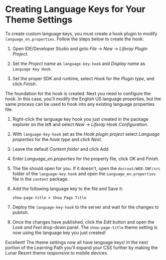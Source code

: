 # Creating Language Keys for Your Theme Settings

To create custom language keys, you must create a hook plugin to modify
`language_en.properties`. Follow the steps below to create the hook:

1.  Open IDE/Developer Studio and goto *File* &rarr; *New* &rarr; *Liferay
    Plugin Project*.

2.  Set the *Project name* as `language-key-hook` and *Display name* as 
    `Language Key Hook`.

3.  Set the proper SDK and runtime, select *Hook* for the *Plugin type*, and
    click *Finish*.

The foundation for the hook is created. Next you need to configure the hook. In
this case, you'll modify the English US language properties, but the same
process can be used to hook into any existing language properties file.

1.  Right-click the language key hook you just created in the package explorer
    on the left and select *New* &rarr; *Liferay Hook Configuration*.

2.  With `language-key-hook` set as the *Hook plugin project* select
    *Language properties* for the *hook type* and *click* *Next*.

3.  Leave the default *Content folder* and click *Add*.

4.  Enter *Language_en.properties* for the property file, click *OK* and 
    *Finish*.

5.  The file should open for you. If it doesn't, open the `docroot/WEB-INF/src`
    folder of the `language-key-hook` and open the `Language_en.properties` file in
    the `content` package.

6.  Add the following language key to the file and Save it:

        show-page-title = Show Page Title

7.  Deploy the `language-key-hook` to the server and wait for the changes to
    publish.

8.  Once the changes have published, click the *Edit* button and open the *Look
    and Feel* drop-down panel. The `show-page-title` theme setting is now using the
    language key you just created!

Excellent! The theme settings now all have language keys! In the next portion of 
the Learning Path you'll expand your CSS further by making the Lunar Resort 
theme responsive to mobile devices.
